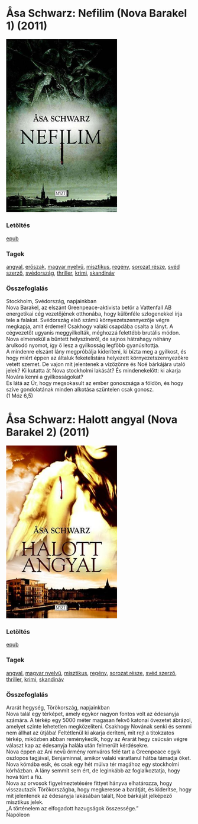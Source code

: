 # <a name="id_683">Åsa Schwarz: Nefilim (Nova Barakel 1) (2011)</a>
<img src="https://github.com/BercziSandor/calibre_lib/raw/main/main/Asa%20Schwarz/Nefilim%20%28683%29/cover.jpg" alt="cover" width="300"/>

### Letöltés
[epub](https://github.com/BercziSandor/calibre_lib/raw/main/main/Asa%20Schwarz/Nefilim%20%28683%29/Nefilim%20-%20Asa%20Schwarz.epub)

### Tagek
[angyal](https://github.com/berczisandor/calibre_lib/blob/main/main/_tags/angyal.md), [erőszak](https://github.com/berczisandor/calibre_lib/blob/main/main/_tags/er%c5%91szak.md), [magyar nyelvű](https://github.com/berczisandor/calibre_lib/blob/main/main/_tags/magyar%20nyelv%c5%b1.md), [misztikus](https://github.com/berczisandor/calibre_lib/blob/main/main/_tags/misztikus.md), [regény](https://github.com/berczisandor/calibre_lib/blob/main/main/_tags/reg%c3%a9ny.md), [sorozat része](https://github.com/berczisandor/calibre_lib/blob/main/main/_tags/sorozat%20r%c3%a9sze.md), [svéd szerző](https://github.com/berczisandor/calibre_lib/blob/main/main/_tags/sv%c3%a9d%20szerz%c5%91.md), [svédország](https://github.com/berczisandor/calibre_lib/blob/main/main/_tags/sv%c3%a9dorsz%c3%a1g.md), [thriller](https://github.com/berczisandor/calibre_lib/blob/main/main/_tags/thriller.md), [krimi](https://github.com/berczisandor/calibre_lib/blob/main/main/_tags/krimi.md), [skandináv](https://github.com/berczisandor/calibre_lib/blob/main/main/_tags/skandin%c3%a1v.md)

### Összefoglalás
<div>
<p>Stockholm, Svédország, napjainkban<br>Nova Barakel, az elszánt Greenpeace-aktivista betör a Vattenfall AB energetikai cég vezetőjének otthonába, hogy különféle szlogenekkel írja tele a falakat. Svédország első számú környezetszennyezője végre megkapja, amit érdemel! Csakhogy valaki csapdába csalta a lányt. A cégvezetőt ugyanis meggyilkolták, méghozzá felettébb brutális módon. Nova elmenekül a bűntett helyszínéről, de sajnos hátrahagy néhány árulkodó nyomot, így ő lesz a gyilkosság legfőbb gyanúsítottja.<br>A mindenre elszánt lány megpróbálja kideríteni, ki bízta meg a gyilkost, és hogy miért éppen az általuk feketelistára helyezett környezetszennyezőkre vetett szemet. De vajon mit jelentenek a vízözönre és Noé bárkájára utaló jelek? Ki kutatta át Nova stockholmi lakását? És mindenekelőtt: ki akarja Novára kenni a gyilkosságokat?<br>És látá az Úr, hogy megsokasult az ember gonoszsága a földön, és hogy szíve gondolatának minden alkotása szüntelen csak gonosz.<br>(1 Móz 6,5)</p></div>


# <a name="id_684">Åsa Schwarz: Halott angyal (Nova Barakel 2) (2011)</a>
<img src="https://github.com/BercziSandor/calibre_lib/raw/main/main/Asa%20Schwarz/Halott%20angyal%20%28684%29/cover.jpg" alt="cover" width="300"/>

### Letöltés
[epub](https://github.com/BercziSandor/calibre_lib/raw/main/main/Asa%20Schwarz/Halott%20angyal%20%28684%29/Halott%20angyal%20-%20Asa%20Schwarz.epub)

### Tagek
[angyal](https://github.com/berczisandor/calibre_lib/blob/main/main/_tags/angyal.md), [magyar nyelvű](https://github.com/berczisandor/calibre_lib/blob/main/main/_tags/magyar%20nyelv%c5%b1.md), [misztikus](https://github.com/berczisandor/calibre_lib/blob/main/main/_tags/misztikus.md), [regény](https://github.com/berczisandor/calibre_lib/blob/main/main/_tags/reg%c3%a9ny.md), [sorozat része](https://github.com/berczisandor/calibre_lib/blob/main/main/_tags/sorozat%20r%c3%a9sze.md), [svéd szerző](https://github.com/berczisandor/calibre_lib/blob/main/main/_tags/sv%c3%a9d%20szerz%c5%91.md), [thriller](https://github.com/berczisandor/calibre_lib/blob/main/main/_tags/thriller.md), [krimi](https://github.com/berczisandor/calibre_lib/blob/main/main/_tags/krimi.md), [skandináv](https://github.com/berczisandor/calibre_lib/blob/main/main/_tags/skandin%c3%a1v.md)

### Összefoglalás
<div>
<p>Ararát ​hegység, Törökország, napjainkban<br>Nova talál egy térképet, amely egykor nagyon fontos volt az édesanyja számára. A térkép egy 5000 méter magasan fekvő katonai övezetet ábrázol, amelyet szinte lehetetlen megközelíteni. Csakhogy Novának senki és semmi nem állhat az útjába! Feltétlenül ki akarja deríteni, mit rejt a titokzatos térkép, miközben abban reménykedik, hogy az Ararát hegy csúcsán végre választ kap az édesanyja halála után felmerült kérdésekre.<br>Nova éppen az Ani nevű örmény romváros felé tart a Greenpeace egyik oszlopos tagjával, Benjaminnal, amikor valaki váratlanul hátba támadja őket. Nova kómába esik, és csak egy hét múlva tér magához egy stockholmi kórházban. A lány semmit sem ért, de leginkább az foglalkoztatja, hogy hová tűnt a fiú.<br>Nova az orvosok figyelmeztetésére fittyet hányva elhatározza, hogy visszautazik Törökországba, hogy megkeresse a barátját, és kiderítse, hogy mit jelentenek az édesanyja lakásában talált, Noé bárkáját jelképező misztikus jelek.<br>„A történelem az elfogadott hazugságok összessége.”<br>Napóleon</p></div>


